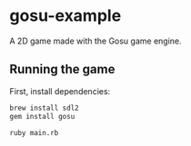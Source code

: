 # gosu-example

A 2D game made with the Gosu game engine.

## Running the game

First, install dependencies:

```sh
brew install sdl2
gem install gosu
```

```sh
ruby main.rb
```
